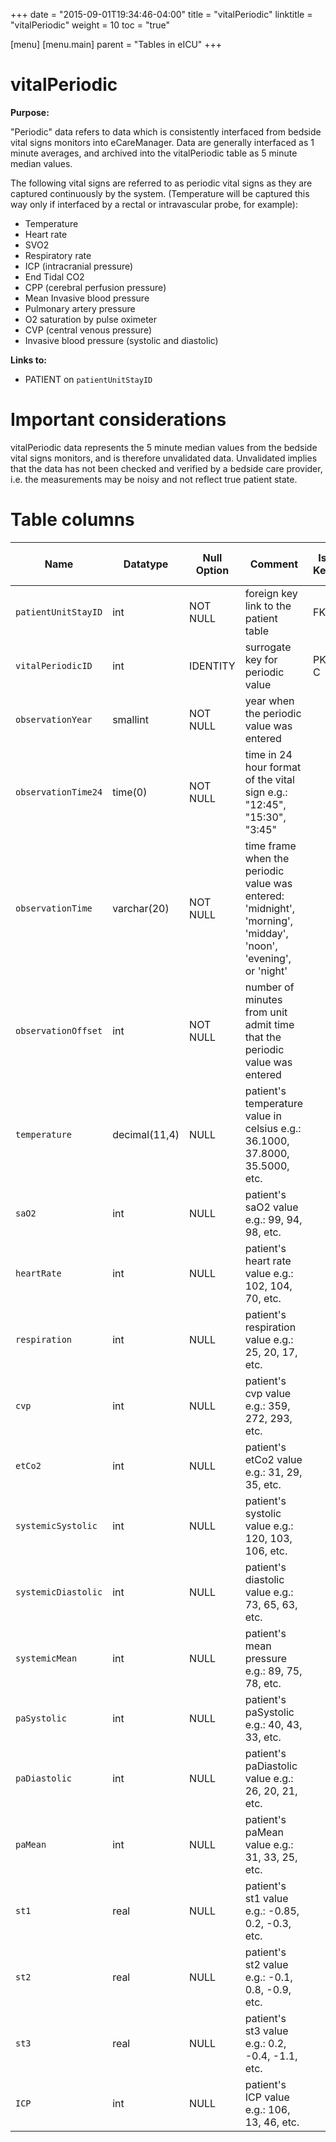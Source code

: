 +++
date = "2015-09-01T19:34:46-04:00"
title = "vitalPeriodic"
linktitle = "vitalPeriodic"
weight = 10
toc = "true"

[menu]
  [menu.main]
    parent = "Tables in eICU"
+++

# vitalPeriodic

**Purpose:**

"Periodic" data refers to data which is consistently interfaced from bedside vital signs monitors into eCareManager. Data are generally interfaced as 1 minute averages, and archived into the vitalPeriodic table as 5 minute median values.

The following vital signs are referred to as periodic vital signs as they are captured continuously by the system. (Temperature will be captured this way only if interfaced by a rectal or intravascular probe, for example):

- Temperature
- Heart rate
- SVO2
- Respiratory rate
- ICP (intracranial pressure)
- End Tidal CO2
- CPP (cerebral perfusion pressure)
- Mean Invasive blood pressure
- Pulmonary artery pressure
- O2 saturation by pulse oximeter
- CVP (central venous pressure)
- Invasive blood pressure (systolic and diastolic)

**Links to:**

- PATIENT on `patientUnitStayID`

# Important considerations

vitalPeriodic data represents the 5 minute median values from the bedside vital signs monitors, and is therefore unvalidated data. Unvalidated implies that the data has not been checked and verified by a bedside care provider, i.e. the measurements may be noisy and not reflect true patient state.

# Table columns

Name | Datatype | Null Option | Comment | Is Key | Stored Transformed Created
---- | ---- | ---- | ---- | ---- | ----
`patientUnitStayID` | int | NOT NULL | foreign key link to the patient table | FK | C
`vitalPeriodicID` | int | IDENTITY | surrogate key for periodic value | PK C
`observationYear` | smallint | NOT NULL | year when the periodic value was entered |  | T
`observationTime24` | time(0) | NOT NULL | time in 24 hour format of the vital sign e.g.: "12:45", "15:30", "3:45" |  | T
`observationTime` | varchar(20) | NOT NULL | time frame when the periodic value was entered: 'midnight', 'morning', 'midday', 'noon', 'evening', or 'night' |  | T
`observationOffset` | int | NOT NULL | number of minutes from unit admit time that the periodic value was entered |  | C
`temperature` | decimal(11,4) | NULL | patient's temperature value in celsius e.g.: 36.1000, 37.8000, 35.5000, etc. |  | S
`saO2` | int | NULL | patient's saO2 value e.g.: 99, 94, 98, etc. |  | S
`heartRate` | int | NULL | patient's heart rate value e.g.: 102, 104, 70, etc. |  | S
`respiration` | int | NULL | patient's respiration value e.g.: 25, 20, 17, etc. |  | S
`cvp` | int | NULL | patient's cvp value e.g.: 359, 272, 293, etc. |  | S
`etCo2` | int | NULL | patient's etCo2 value e.g.: 31, 29, 35, etc. |  | S
`systemicSystolic` | int | NULL | patient's systolic value e.g.: 120, 103, 106, etc. |  | S
`systemicDiastolic` | int | NULL | patient's diastolic value e.g.: 73, 65, 63, etc. |  | S
`systemicMean` | int | NULL | patient's mean pressure e.g.: 89, 75, 78, etc. |  | S
`paSystolic` | int | NULL | patient's paSystolic e.g.: 40, 43, 33, etc. |  | S
`paDiastolic` | int | NULL | patient's paDiastolic value e.g.: 26, 20, 21, etc. |  | S
`paMean` | int | NULL | patient's paMean value e.g.: 31, 33, 25, etc. |  | S
`st1` | real | NULL | patient's st1 value e.g.: -0.85, 0.2, -0.3, etc. |  | S
`st2` | real | NULL | patient's st2 value e.g.: -0.1, 0.8, -0.9, etc. |  | S
`st3` | real | NULL | patient's st3 value e.g.: 0.2, -0.4, -1.1, etc. |  | S
`ICP` | int | NULL | patient's ICP value e.g.: 106, 13, 46, etc. |  | S

<!-- # Detailed description

* To follow. -->
